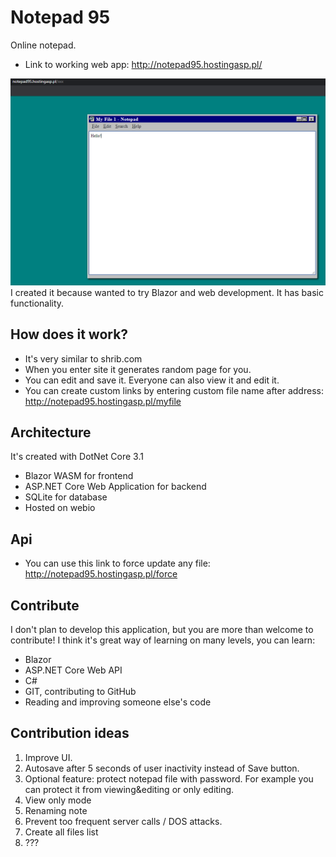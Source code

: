 # Notepad 95
Online notepad.
* Link to working web app: http://notepad95.hostingasp.pl/

![Alt text](screenshots/s1.PNG?raw=true "screenshots/s1.PNG")   
I created it because wanted to try Blazor and web development. It has basic functionality.

## How does it work?
* It's very similar to shrib.com
* When you enter site it generates random page for you.
* You can edit and save it. Everyone can also view it and edit it.
* You can create custom links by entering custom file name after address: http://notepad95.hostingasp.pl/myfile

## Architecture
It's created with DotNet Core 3.1
* Blazor WASM for frontend
* ASP.NET Core Web Application for backend
* SQLite for database
* Hosted on webio

## Api
* You can use this link to force update any file: http://notepad95.hostingasp.pl/force

## Contribute
I don't plan to develop this application, but you are more than welcome to contribute! I think it's great way of learning on many levels, you can learn:
* Blazor
* ASP.NET Core Web API
* C#
* GIT, contributing to GitHub
* Reading and improving someone else's code

## Contribution ideas
1. Improve UI.
1. Autosave after 5 seconds of user inactivity instead of Save button.
1. Optional feature: protect notepad file with password. For example you can protect it from viewing&editing or only editing.
1. View only mode
1. Renaming note
1. Prevent too frequent server calls / DOS attacks.
1. Create all files list
1. ???
